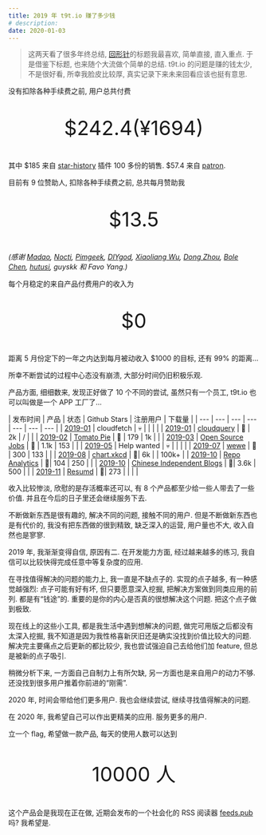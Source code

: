 ```yaml
---
title: 2019 年 t9t.io 赚了多少钱
# description:
date: 2020-01-03
---
```


> 这两天看了很多年终总结, [回形针](https://www.bilibili.com/video/av81501641)的标题我最喜欢, 简单直接, 直入重点. 于是借鉴下标题, 也来随个大流做个简单的总结. t9t.io 的问题是赚的钱太少, 不是很好看, 所幸我脸皮比较厚, 真实记录下来未来回看应该也挺有意思.

没有扣除各种手续费之前, 用户总共付费

<p style="font-size: 40px; text-align: center">$242.4(¥1694) </p>

其中 $185 来自 [star-history](https://chrome.google.com/webstore/detail/star-history/iijibbcdddbhokfepbblglfgdglnccfn) 插件 100 多份的销售. $57.4 来自 [patron](https://www.patreon.com/timqian).

目前有 9 位赞助人, 扣除各种手续费之前, 总共每月赞助我

<p style="font-size: 40px; text-align: center"> $13.5 </p>

*(感谢 <a href="https://madao.me">Madao</a>, <a href="https://inulab.cn/">Nocti</a>,  <a href="https://hintsnet.com/pimgeek/">Pimgeek</a>,  <a href="https://diygod.me/">DIYgod</a>,  <a href="https://xwu64.github.io">Xiaoliang Wu</a>,  <a href="https://nosarthur.github.io">Dong Zhou</a>,  <a href="https://nanrenwa.com/">Bole Chen</a>,  <a href="https://hutusi.com/">hutusi</a>, guyskk 和 Favo Yang.)*

每个月稳定的来自产品付费用户的收入为

<p style="font-size: 40px; text-align: center"> $0 </p>

距离 5 月份定下的一年之内达到每月被动收入 $1000 的目标, 还有 99% 的距离...

所幸不断尝试的过程中心态没有崩溃, 大部分时间仍旧积极乐观.

产品方面, 细细数来, 发现正好做了 10 个不同的尝试, 虽然只有一个员工, t9t.io 也可以叫做是一个 APP 工厂了...

| 发布时间 | 产品 | 状态 | Github Stars | 注册用户 | 下载量 |
| --- | --- | --- | --- | --- | --- | --- |
| [2019-01](https://news.ycombinator.com/item?id=18938277) | cloudfetch | 💀 | | | |
| [2019-01](https://news.ycombinator.com/item?id=18987102) | [cloudquery](https://github.com/t9tio/cloudquery) | 🌱 | 2k | / |  |
| [2019-02](https://news.ycombinator.com/item?id=19243304) | [Tomato Pie](https://github.com/t9tio/tomato-pie) | 🌱 | 179 | 1k |  |
| [2019-03](https://news.ycombinator.com/item?id=19461557) | [Open Source Jobs](https://github.com/t9tio/open-source-jobs) | 🌱 | 1.1k | 153 |  |
| [2019-05](https://news.ycombinator.com/item?id=19977483) | Help wanted | 💀 |  |  |  |
| [2019-07](https://news.ycombinator.com/item?id=20551336) | [wewe](https://github.com/t9tio/wewe) | 🌱 | 300 | 133 | |
| [2019-08](https://news.ycombinator.com/item?id=20734956) | [chart.xkcd](https://github.com/timqian/chart.xkcd) | 🌱| 6k |  | 100k+ |
| [2019-10](https://news.ycombinator.com/item?id=21269723) | [Repo Analytics](https://repo-analytics.github.io/) | 🌱| 104 | 250 | |
| [2019-10](https://www.v2ex.com/t/614054) | [Chinese Independent Blogs](https://github.com/timqian/chinese-independent-blogs) | 🌱| 3.6k | 500 | |
| [2019-11](https://news.ycombinator.com/item?id=21572278) | [Resumd](https://github.com/timqian/resumd) | 🌱| 273 | | | |

收入比较惨淡, 欣慰的是存活概率还可以, 有 8 个产品都至少给一些人带去了一些价值. 并且在今后的日子里还会继续服务下去.

不断做新东西是很有趣的, 解决不同的问题, 接触不同的用户. 但是不断做新东西也是有代价的, 我没有把东西做的很到精致, 缺乏深入的运营, 用户量也不大, 收入自然也是寥寥.

2019 年, 我渐渐变得自信, 原因有二. 在开发能力方面, 经过越来越多的练习, 我自信可以比较快得完成任意中等复杂度的应用.

在寻找值得解决的问题的能力上, 我一直是不缺点子的. 实现的点子越多, 有一种感觉越强烈: 点子可能有好有坏, 但只要愿意深入挖掘, 把解决方案做到同类应用的前列. 都是有“钱途”的. 重要的是你的内心是否真的很想解决这个问题. 把这个点子做到极致.

现在线上的这些小工具, 都是我生活中遇到想解决的问题, 做完可用版之后都没有太深入挖掘, 我不知道是因为我性格喜新厌旧还是确实没找到价值比较大的问题. 解决完主要痛点之后更新的都比较少, 我也尝试强迫自己去给他们加 feature, 但总是被新的点子吸引.

稍微分析下来, 一方面自己自制力上有所欠缺, 另一方面也是来自用户的动力不够. 还没找到很多用户推着你前进的“刚需”.

2020 年, 时间会带给他们更多用户. 我也会继续尝试, 继续寻找值得解决的问题.

在 2020 年, 我希望自己可以作出更精美的应用. 服务更多的用户.

立一个 flag, 希望做一款产品, 每天的使用人数可以达到

<p style="font-size: 40px; text-align: center"> 10000 人 </p>

这个产品会是我现在正在做, 近期会发布的一个社会化的 RSS 阅读器 [feeds.pub](https://feeds.pub) 吗? 我希望是.

<!--

## Product #1 - cloudfetch

### 历程

t9t.io 在 [github 上的组织](https://github.com/t9tio) 本来叫做 cloudfetch.info, 这个组织大概是在 2018 年年中建的. 当时我想做的东西是一个定期抓取网页内容的产品. 可以用来监控网页的变化, 抓取感兴趣的新闻等等. 只不过最后失败了, 我的一些其他工具也挂在这个组织之下. 所以之后想到 t9t.io 这个名字的时候就直接把 cloudfetch 这个组织重命名了下.

因为还有一个全职的工作, cloudfetch 断断续续做了有半年, 到 2019 年 1 月份才做出了一个很难用的 demo. 在一些论坛上分享, 基本连反馈都没收到太多. 当时是比较沮丧的, 为之花了很多时间, 却连愿意用它的人都很难找到.

当时 “持续改进, 持续发布” 的概念也还没有竖立起来, 一两次的分享没引起注意就感觉产品被判了死刑. 几个月后, 也没见到用户量的增加或者活跃, 定时服务还时不时出现问题, 于是就灰溜溜的关站了. 现在这个域名也过期了, 前两天看了看, 变成了一个[日文的博客](https://cloudfetch.info/) 😅

### 启示

持续改进, 持续发布, 一两次的产品推广失利不能宣告产品的失败. 只要产品确有市场, 不断改进产品一定可以获得更多的用户

对于一个需要后端支持的项目, 能用 serverless 方式就要尽量用. 虽然目前 serverless 的开发体验可能没有传统方式好, 在开发阶段可能要多花时间. 但是因为没有维护服务器的成本, 就算你的应用用户不多. 你也不用急着关张. 因为服务自己站在那里不需要成本

## Product #2 - cloudquery

### 历程

[cloudquery](https://github.com/t9tio/cloudquery) 是一个用来把任意网站变成 API 的工具, 可以用可视化的方式选取网页中部分数据. 有点类似于雅虎在 18 年底关停的产品 [YQL](https://stackoverflow.com/questions/54046823/yql-query-service-replacement-now-that-yahoo-shut-it-down).

<img src="https://user-images.githubusercontent.com/5512552/51655619-6b978580-1fd8-11e9-93a9-9accf8e25e54.gif" style="display: block; margin: auto; width: 500px">

cloudquery 本来是 cloudfetch 的一部分, 当时想的是它自己作为一个干一件小事的一个小工具, 可能在 cloudfetch 之外也有用处, 于是就剥出来自称一个小产品. 用到了是 t9t.io 的第一个子域名: [cloudquery.t9t.io](https://cloudquery.t9t.io)

没想到比 cloudfetch 受欢迎多了... 登上了 [hackernews 首页](https://news.ycombinator.com/item?id=18987102), 一周之内就成了我第一个获得超过 1k star 的项目.

但是呢, 作为一个不是那么刚需, 无需注册, 产品的名字取得一般, 没有做 SEO 之类的事情. 流量流过就流过了, 几个月, 一年过去之后, 真正非常需要这个产品的人其实不多, 每天的访问量也 10 几个. 从 star 增长的历史也可以看出来

<img src="https://raw.githubusercontent.com/timqian/images/master/20200103154718.png" style="display: block; margin: auto; width: 500px">

但是这个产品有一个好处是, 他的后端是 serverless 的, 可以一直存在下去.

### 启示

虽然它可以一直存在下去, 但是想让它成功(有更多人使用它). 需要不断得投入精力, 去优化它, 推广它. 增加它的功能.

各种产品, 各种市场里面, 有很多机会. 但很少有机会是自己过来的. 需要你不断打磨自己的解决方案. 在 cloudquery 这里, 缺少这些投入.

## Product #3 - #9

- Product #3 - tomato-pie

- Product #4 - open-source-jobs

- Product #5 - wewe

- Product #6 - chart.xkcd

- Product #7 - AnaHub 

- Product #8 - chinese independent blogs

- Product #9 - repo-analytics

- Product #10 - resumd



上面的 8 个产品之前博客都有记录, 这里快照一份他们的数据, 来龙去脉就不再详细介绍了. 说说感想

随着做的东西越来越多, 我似乎慢慢找到了自己真正想要做的事情 -- -- 我想要服务更多的人.

这个世界上, 为了获取一定数量的报酬, 一种方法给少数或者一个人重要的服务. 另一种方法是给很多人服务, 即使这个服务不是那么重要, 但是只要用户基数足够大. 也可以获得足够的报酬.

目前看来, 我更喜欢后者. 

-->